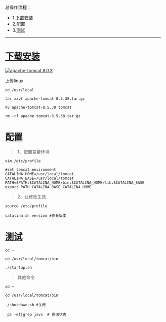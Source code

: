 总操作流程：
- 1.[下载安装](#tomcat-01)
- 2.[配置](#tomcat-02)
- 3.[测试](#tomcat-03)

----------

# <a name="tomcat-01" href="#" >下载安装</a>

[![](https://img.shields.io/badge/apache--tomcat-8.0.3-green.svg "apache-tomcat 8.0.3")](https://pan.baidu.com/s/1baB4TzFkYR2TcnB-EydYHA)


上传linux

```shell
cd /usr/local

tar zxvf apache-tomcat-8.5.38.tar.gz

mv apache-tomcat-8.5.38 tomcat

rm -rf apache-tomcat-8.5.38.tar.gz

```
# <a name="tomcat-02" href="#" >配置</a>

>1、配置变量环境
```shell
vim /etc/profile
```

```shell
#set tomcat environment
CATALINA_HOME=/usr/local/tomcat
CATALINA_BASE=/usr/local/tomcat
PATH=$PATH:$CATALINA_HOME/bin:$CATALINA_HOME/lib:$CATALINA_BASE
export PATH CATALINA_BASE CATALINA_HOME
```



> 2、让修改生效

```shell
source /etc/profile

catalina.sh version #查看版本
```

# <a name="tomcat-03" href="#" >测试</a>
```shell
cd ~

cd /usr/local/tomcat/bin

./startup.sh

```

>其他命令
```shell
cd ~

cd /usr/local/tomcat/bin

./shutdown.sh #关闭

 ps -ef|grep java  # 查询状态
```
